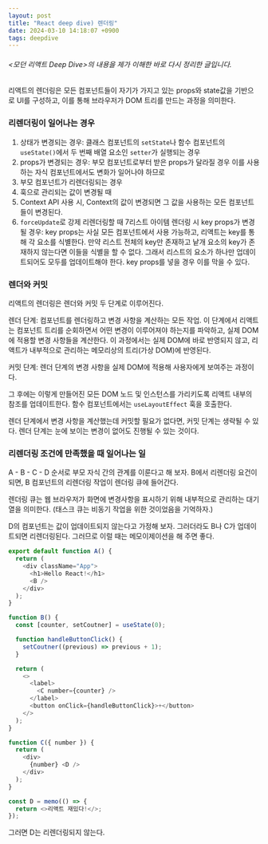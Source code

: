 ```yaml
---
layout: post
title: "React deep dive) 렌더링"
date: 2024-03-10 14:18:07 +0900
tags: deepdive
---
```


###### \<모던 리액트 Deep Dive\>의 내용을 제가 이해한 바로 다시 정리한 글입니다.

리액트의 렌더링은 모든 컴포넌트들이 자기가 가지고 있는 props와 state값을 기반으로 UI를 구성하고, 이를 통해 브라우저가 DOM 트리를 만드는 과정을 의미한다.

### 리렌더링이 일어나는 경우

1. 상태가 변경되는 경우: 클래스 컴포넌트의 `setState`나 함수 컴포넌트의 `useState()`에서 두 번째 배열 요소인 `setter`가 실행되는 경우
2. props가 변경되는 경우: 부모 컴포넌트로부터 받은 props가 달라질 경우 이를 사용하는 자식 컴포넌트에서도 변화가 일어나야 하므로
3. 부모 컴포넌트가 리렌더링되는 경우
4. 훅으로 관리되는 값이 변경될 때
5. Context API 사용 시, Context의 값이 변경되면 그 값을 사용하는 모든 컴포넌트들이 변경된다.
6. `forceUpdate`로 강제 리렌더링할 때
   7리스트 아이템 렌더링 시 key props가 변경될 경우: key props는 사실 모든 컴포넌트에서 사용 가능하고, 리액트는 key를 통해 각 요소를 식별한다. 만약 리스트 전체의 key만 존재하고 낱개 요소의 key가 존재하지 않는다면 이들을 식별을 할 수 없다. 그래서 리스트의 요소가 하나만 업데이트되어도 모두를 업데이트해야 한다. key props를 넣을 경우 이를 막을 수 있다.

### 렌더와 커밋

리액트의 렌더링은 렌더와 커밋 두 단계로 이루어진다.

렌더 단계: 컴포넌트를 렌더링하고 변경 사항을 계산하는 모든 작업. 이 단계에서 리액트는 컴포넌트 트리를 순회하면서 어떤 변경이 이루어져야 하는지를 파악하고, 실제 DOM에 적용할 변경 사항들을 계산한다. 이 과정에서는 실제 DOM에 바로 반영되지 않고, 리액트가 내부적으로 관리하는 메모리상의 트리(가상 DOM)에 반영된다.

커밋 단계: 렌더 단계의 변경 사항을 실제 DOM에 적용해 사용자에게 보여주는 과정이다.

그 후에는 이렇게 만들어진 모든 DOM 노드 및 인스턴스를 가리키도록 리액트 내부의 참조를 업데이트한다. 함수 컴포넌트에서는 `useLayoutEffect` 훅을 호출한다.

렌더 단계에서 변경 사항을 계산했는데 커밋할 필요가 없다면, 커밋 단계는 생략될 수 있다. 렌더 단계는 눈에 보이는 변경이 없어도 진행될 수 있는 것이다.

### 리렌더링 조건에 만족했을 때 일어나는 일

A - B - C - D 순서로 부모 자식 간의 관계를 이룬다고 해 보자. B에서 리렌더링 요건이 되면, B 컴포넌트의 리렌더링 작업이 렌더링 큐에 들어간다.

렌더링 큐는 웹 브라우저가 화면에 변경사항을 표시하기 위해 내부적으로 관리하는 대기열을 의미한다.
(태스크 큐는 비동기 작업을 위한 것이었음을 기억하자.)

D의 컴포넌트는 값이 업데이트되지 않는다고 가정해 보자. 그러더라도 B나 C가 업데이트되면 리렌더링된다. 그러므로 이럴 때는 메모이제이션을 해 주면 좋다.

```js
export default function A() {
  return (
    <div className="App">
      <h1>Hello React!</h1>
      <B />
    </div>
  );
}

function B() {
  const [counter, setCoutner] = useState(0);

  function handleButtonClick() {
    setCoutner((previous) => previous + 1);
  }

  return (
    <>
      <label>
        <C number={counter} />
      </label>
      <button onClick={handleButtonClick}>+</button>
    </>
  );
}

function C({ number }) {
  return (
    <div>
      {number} <D />
    </div>
  );
}

const D = memo(() => {
  return <>리액트 재밌다!</>;
});
```

그러면 D는 리렌더링되지 않는다.
